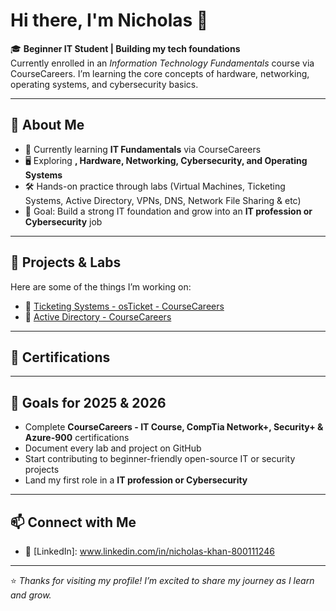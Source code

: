 # Hi there, I'm Nicholas 👋  

🎓 **Beginner IT Student | Building my tech foundations**  
Currently enrolled in an *Information Technology Fundamentals* course via CourseCareers. I’m learning the core concepts of hardware, networking, operating systems, and cybersecurity basics.  

---

## 🚀 About Me
- 🌱 Currently learning **IT Fundamentals** via CourseCareers
- 🖥️ Exploring **, Hardware, Networking, Cybersecurity, and Operating Systems**  
- 🛠️ Hands-on practice through labs (Virtual Machines, Ticketing Systems, Active Directory, VPNs, DNS, Network File Sharing & etc)  
- 🎯 Goal: Build a strong IT foundation and grow into an **IT profession or Cybersecurity** job

---

## 📂 Projects & Labs
Here are some of the things I’m working on:  
- 📝 [Ticketing Systems - osTicket - CourseCareers](https://github.com/NickTech03/Ticketing-Systems-osTicket-)
- 📝 [Active Directory - CourseCareers](https://github.com/NickTech03/Active-Directory)

---

## 📄 Certifications

---

## 🌟 Goals for 2025 & 2026
- Complete **CourseCareers - IT Course, CompTia Network+, Security+ & Azure-900** certifications  
- Document every lab and project on GitHub  
- Start contributing to beginner-friendly open-source IT or security projects  
- Land my first role in a **IT profession or Cybersecurity**  

---

## 📫 Connect with Me
- 💼 [LinkedIn]: www.linkedin.com/in/nicholas-khan-800111246

---

⭐️ *Thanks for visiting my profile! I’m excited to share my journey as I learn and grow.*
